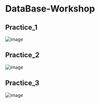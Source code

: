 # DataBase-Workshop

## Practice_1 ##  
![image](https://user-images.githubusercontent.com/31390537/108414674-20212700-71f2-11eb-8fc4-4894c4e24bab.png)  
## Practice_2 ##  
![image](https://user-images.githubusercontent.com/31390537/108414775-3c24c880-71f2-11eb-8717-2df9fda0ff9a.png)  
## Practice_3 ##  
![image](https://user-images.githubusercontent.com/31390537/108414888-61b1d200-71f2-11eb-9d5d-c446a6359712.png)
